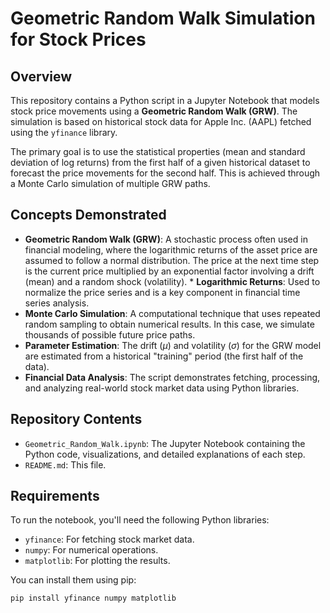 # Geometric Random Walk Simulation for Stock Prices

## Overview

This repository contains a Python script in a Jupyter Notebook that models stock price movements using a **Geometric Random Walk (GRW)**. The simulation is based on historical stock data for Apple Inc. (AAPL) fetched using the `yfinance` library.

The primary goal is to use the statistical properties (mean and standard deviation of log returns) from the first half of a given historical dataset to forecast the price movements for the second half. This is achieved through a Monte Carlo simulation of multiple GRW paths.

## Concepts Demonstrated

* **Geometric Random Walk (GRW)**: A stochastic process often used in financial modeling, where the logarithmic returns of the asset price are assumed to follow a normal distribution. The price at the next time step is the current price multiplied by an exponential factor involving a drift (mean) and a random shock (volatility). * **Logarithmic Returns**: Used to normalize the price series and is a key component in financial time series analysis.
* **Monte Carlo Simulation**: A computational technique that uses repeated random sampling to obtain numerical results. In this case, we simulate thousands of possible future price paths.
* **Parameter Estimation**: The drift ($\mu$) and volatility ($\sigma$) for the GRW model are estimated from a historical "training" period (the first half of the data).
* **Financial Data Analysis**: The script demonstrates fetching, processing, and analyzing real-world stock market data using Python libraries.

## Repository Contents

* `Geometric_Random_Walk.ipynb`: The Jupyter Notebook containing the Python code, visualizations, and detailed explanations of each step.
* `README.md`: This file.

## Requirements

To run the notebook, you'll need the following Python libraries:
* `yfinance`: For fetching stock market data.
* `numpy`: For numerical operations.
* `matplotlib`: For plotting the results.

You can install them using pip:
```bash
pip install yfinance numpy matplotlib
